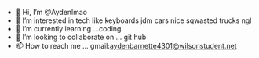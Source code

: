 - 👋 Hi, I’m @Aydenlmao
- 👀 I’m interested in tech like keyboards jdm cars nice sqwasted trucks ngl 
- 🌱 I’m currently learning ...coding
- 💞️ I’m looking to collaborate on ... git hub
- 📫 How to reach me ... gmail:aydenbarnette4301@wilsonstudent.net

<!---
Aydenlmao/Aydenlmao is a ✨ special ✨ repository because its `README.md` (this file) appears on your GitHub profile.
You can click the Preview link to take a look at your changes.
--->
